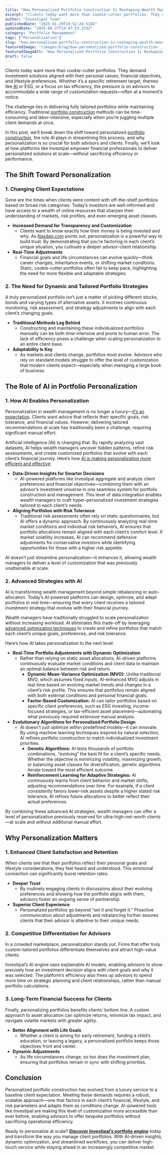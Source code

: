 ```yaml
---
title: "How Personalized Portfolio Construction Is Reshaping Wealth Management"
excerpt: "Clients today want more than cookie-cutter portfolios. They demand investment solutions aligned with their personal values, financial objectives, and lifestyle preferences."
author: "Investipal Team"
publishedDate: "2025-01-29T19:52:24.510Z"
updatedDate: "2025-06-27T14:47:53.333Z"
category: "Portfolio Management"
tags: ["Personalization"]
slug: "how-personalized-portfolio-construction-is-reshaping-wealth-management"
featuredImage: "/images/blog/how-personalized-portfolio-construction-__679a8493d540672bf1db95f3_How_20Personalized_20Port.png"
featuredImageAlt: "How Personalized Portfolio Construction Is Reshaping Wealth Management"
draft: false
---
```

<p id="">Clients today want more than cookie-cutter portfolios. They demand investment solutions aligned with their personal values, financial objectives, and lifestyle preferences. Whether it’s a specific retirement target, themes like <a href="/blog/tag/ai">AI</a> or ESG, or a focus on tax efficiency, the pressure is on advisors to accommodate a wide range of customization requests—often at a moment’s notice.</p><p id="">The challenge lies in delivering fully tailored portfolios while maintaining efficiency. Traditional <a href="/blog/category/portfolio-management">portfolio construction</a> methods can be time-consuming and labor-intensive, especially when you’re juggling multiple client demands at once.</p><p id="">In this post, we’ll break down the shift toward personalized <a href="/blog/category/portfolio-management">portfolio construction</a>, the role AI plays in streamlining this process, and why personalization is so crucial for both advisors and clients. Finally, we’ll look at how platforms like Investipal empower financial professionals to deliver personalized solutions at scale—without sacrificing efficiency or performance.</p><h2 id="">The Shift Toward Personalization</h2><h3 id="">1. Changing Client Expectations</h3><p id="">Gone are the times when clients were content with off-the-shelf portfolios based on broad risk categories. Today’s investors are well-informed and have access to a wealth of online resources that sharpen their understanding of markets, risk profiles, and even emerging asset classes.</p><ul id=""><li id=""><strong id="">Increased Demand for Transparency and Customization</strong><ul><li id="">Clients want to know exactly how their money is being invested and why. As <a rel="noopener noreferrer" target="_blank" href="https://www.nasdaq.com/articles/why-personalization-is-important-in-wealth-management?utm_source=chatgpt.com">Nasdaq.com</a> points out, personalization is a powerful way to build trust. By demonstrating that you’re factoring in each client’s unique situation, you cultivate a deeper advisor-client relationship.</li></ul></li><li id=""><strong id="">Real-Time Adjustments</strong><ul><li id="">Financial goals and life circumstances can evolve quickly—think career changes, inheritance events, or shifting market conditions. Static, cookie-cutter portfolios often fail to keep pace, highlighting the need for more flexible and adaptable strategies.</li></ul></li></ul><h3 id="">2. The Need for Dynamic and Tailored Portfolio Strategies</h3><p id="">A truly personalized portfolio isn’t just a matter of picking different stocks, bonds and varying types of alternative assets. It involves continuous monitoring, risk assessment, and strategy adjustments to align with each client’s changing goals.</p><ul id=""><li id=""><strong id="">Traditional Methods Lag Behind</strong><ul><li id="">Constructing and maintaining these individualized portfolios manually can be both time-intensive and prone to human error. The lack of efficiency poses a challenge when scaling personalization to an entire client base.</li></ul></li><li id=""><strong id="">Adaptability Is Key</strong><ul><li id="">As markets and clients change, portfolios must evolve. Advisors who rely on standard models struggle to offer the level of customization that modern clients expect—especially when managing a large book of business.</li></ul></li></ul><h2 id="">The Role of AI in Portfolio Personalization</h2><h3 id="">1. How AI Enables Personalization</h3><p id="">Personalization in wealth management is no longer a luxury—<a href="/blog/how-financial-advisors-can-grow-aum-with-technology-and-personalization">it’s an expectation</a>. Clients want advice that reflects their specific goals, risk tolerance, and financial values. However, delivering tailored recommendations at scale has traditionally been a challenge, requiring significant manual effort.</p><p id="">Artificial intelligence (AI) is changing that. By rapidly analyzing vast datasets, AI helps wealth managers uncover hidden patterns, refine risk assessments, and create customized portfolios that evolve with each client’s financial journey. Here’s how <a rel="noopener noreferrer" target="_blank" href="https://www.privetechnologies.com/blog-post/unleashing-the-power-of-ai-the-future-of-personalized-portfolio-management?utm_source=chatgpt.com">AI is making personalization more efficient and effective</a>:</p><ul id=""><li id=""><strong id="">Data-Driven Insights for Smarter Decisions</strong><ul id=""><li id="">AI-powered platforms like Investipal aggregate and analyze client preferences and financial objectives—combining them with an advisor’s investment universe in one seamless system for portfolio construction and management. This level of data integration enables wealth managers to craft hyper-personalized investment strategies tailored to each client’s needs.</li></ul></li><li id=""><strong id="">Aligning Portfolios with Risk Tolerance</strong><ul id=""><li id="">Traditional risk assessments often rely on static questionnaires, but AI offers a dynamic approach. By continuously analyzing real-time market conditions and individual risk behaviors, AI ensures that portfolio allocations remain aligned with each client’s comfort level. If market volatility increases, AI can recommend defensive adjustments for conservative investors while identifying opportunities for those with a higher risk appetite.</li></ul></li></ul><p id="">AI doesn’t just streamline personalization—it enhances it, allowing wealth managers to deliver a level of customization that was previously unattainable at scale.</p><h3 id="">2. Advanced Strategies with AI</h3><p id="">AI is transforming wealth management beyond simple rebalancing or auto-allocation. Today’s AI-powered platforms can design, optimize, and adapt portfolios in real time—ensuring that every client receives a tailored investment strategy that evolves with their financial journey.</p><p id="">Wealth managers have traditionally struggled to scale personalization without increasing workload. AI eliminates this trade-off by leveraging<a href="/blog/dynamic-multi-objective-optimization-in-wealth-management-balancing-risk-return-and-client-goals"> advanced optimization techniques</a> to create and refine portfolios that match each client’s unique goals, preferences, and risk tolerance.</p><p id="">Here’s how AI takes personalization to the next level:</p><ul id=""><li id=""><strong id="">Real-Time Portfolio Adjustments with Dynamic Optimization</strong><ul id=""><li id="">Rather than relying on static asset allocations, AI-driven platforms continuously evaluate market conditions and client data to maintain an optimal balance between risk and return.<ul id=""><li id=""><strong id="">Dynamic Mean-Variance Optimization (MVO):</strong> Unlike traditional MVO, which assumes fixed inputs, AI-enhanced MVO adjusts in real time based on evolving market trends and changes in a client’s risk profile. This ensures that portfolios remain aligned with both external conditions and personal financial goals.</li><li id=""><strong id="">Factor-Based Customization:</strong> AI can tailor portfolios based on specific client preferences, such as ESG investing, income-focused strategies, or tax-efficient asset placement—automating what previously required extensive manual analysis.</li></ul></li></ul></li><li id=""><strong id="">Evolutionary Algorithms for Personalized Portfolio Design</strong><ul id=""><li id="">AI doesn’t just optimize within predefined models—it can innovate. By using machine learning techniques inspired by natural selection, AI refines portfolio construction to match individualized investment priorities.<ul id=""><li id=""><strong id="">Genetic Algorithms:</strong> AI tests thousands of portfolio combinations, “evolving” the best fit for a client’s specific needs. Whether the objective is minimizing volatility, maximizing growth, or balancing asset classes for diversification, genetic algorithms iterate toward the most efficient outcome.</li><li id=""><strong id="">Reinforcement Learning for Adaptive Strategies:</strong> AI continuously learns from client behavior and market shifts, adjusting recommendations over time. For example, if a client consistently favors lower-risk assets despite a higher stated risk tolerance, AI refines future allocations to better reflect their actual preferences.</li></ul></li></ul></li></ul><p id="">By combining these advanced AI strategies, wealth managers can offer a level of personalization previously reserved for ultra-high-net-worth clients—at scale and without additional manual effort.</p><h2 id="">Why Personalization Matters</h2><h3 id="">1. Enhanced Client Satisfaction and Retention</h3><p id="">When clients see that their portfolios reflect their personal goals and lifestyle considerations, they feel heard and understood. This emotional connection can significantly boost retention rates.</p><ul id=""><li id=""><strong id="">Deeper Trust</strong><ul><li id="">By routinely engaging clients in discussions about their evolving preferences and showing how the portfolio aligns with them, advisors foster an ongoing sense of partnership.</li></ul></li><li id=""><strong id="">Superior Client Experience</strong><ul><li id="">Personalized portfolios go beyond “set it and forget it.” Proactive communication about adjustments and rebalancing further assures clients that their advisor is attentive to their unique needs.</li></ul></li></ul><h3 id="">2. Competitive Differentiation for Advisors</h3><p id="">In a crowded marketplace, personalization stands out. Firms that offer truly custom-tailored portfolios differentiate themselves and attract high-value clients.</p><p id="">Investipal’s AI engine uses explainable AI models, enabling advisors to show precisely how an investment decision aligns with client goals and why it was selected. The platform’s efficiency also frees up advisors to spend more time on strategic planning and client relationships, rather than manual portfolio calculations.</p><h3 id="">3. Long-Term Financial Success for Clients</h3><p id="">Finally, personalizing portfolios benefits clients’ bottom line. A custom approach to asset allocation can optimize returns, minimize tax impact, and navigate volatile markets with greater agility.</p><ul id=""><li id=""><strong id="">Better Alignment with Life Goals</strong><ul><li id="">Whether a client is aiming for early retirement, funding a child’s education, or leaving a legacy, a personalized portfolio keeps those objectives front and center.</li></ul></li><li id=""><strong id="">Dynamic Adjustments</strong><ul><li id="">As life circumstances change, so too does the investment plan, ensuring that portfolios remain in sync with shifting priorities.</li></ul></li></ul><h2 id="">Conclusion</h2><p id="">Personalized portfolio construction has evolved from a luxury service to a baseline client expectation. Meeting these demands requires a robust, scalable approach—one that factors in each client’s financial, lifestyle, and risk parameters and adapts them as conditions change. AI-powered tools like Investipal are making this level of customization more accessible than ever before, enabling advisors to offer bespoke portfolios without sacrificing operational efficiency.</p><p id="">Ready to personalize at scale? <a href="/book-a-demo"><strong id="">Discover Investipal’s portfolio engine</strong></a> today and transform the way you manage client portfolios. With AI-driven insights, dynamic optimization, and streamlined workflows, you can deliver high-touch service while staying ahead in an increasingly competitive market.</p>